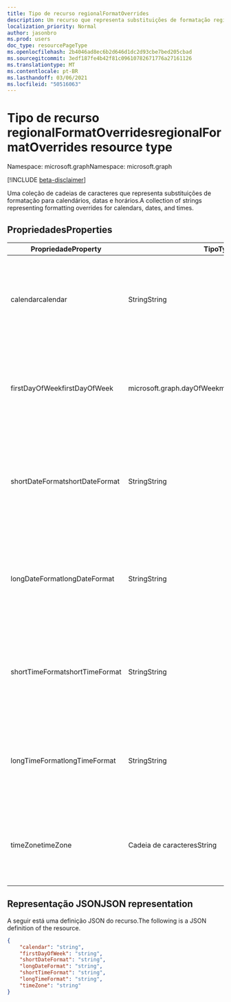 ```yaml
---
title: Tipo de recurso regionalFormatOverrides
description: Um recurso que representa substituições de formatação regional para calendários, datas e horários.
localization_priority: Normal
author: jasonbro
ms.prod: users
doc_type: resourcePageType
ms.openlocfilehash: 2b4046ad8ec6b2d646d1dc2d93cbe7bed205cbad
ms.sourcegitcommit: 3edf187fe4b42f81c09610782671776a27161126
ms.translationtype: MT
ms.contentlocale: pt-BR
ms.lasthandoff: 03/06/2021
ms.locfileid: "50516063"
---
```

# <a name="regionalformatoverrides-resource-type"></a><span data-ttu-id="66e2e-103">Tipo de recurso regionalFormatOverrides</span><span class="sxs-lookup"><span data-stu-id="66e2e-103">regionalFormatOverrides resource type</span></span>

<span data-ttu-id="66e2e-104">Namespace: microsoft.graph</span><span class="sxs-lookup"><span data-stu-id="66e2e-104">Namespace: microsoft.graph</span></span>

[!INCLUDE [beta-disclaimer](../../includes/beta-disclaimer.md)]

<span data-ttu-id="66e2e-105">Uma coleção de cadeias de caracteres que representa substituições de formatação para calendários, datas e horários.</span><span class="sxs-lookup"><span data-stu-id="66e2e-105">A collection of strings representing formatting overrides for calendars, dates, and times.</span></span> 

## <a name="properties"></a><span data-ttu-id="66e2e-106">Propriedades</span><span class="sxs-lookup"><span data-stu-id="66e2e-106">Properties</span></span>

|<span data-ttu-id="66e2e-107">Propriedade</span><span class="sxs-lookup"><span data-stu-id="66e2e-107">Property</span></span>             |<span data-ttu-id="66e2e-108">Tipo</span><span class="sxs-lookup"><span data-stu-id="66e2e-108">Type</span></span>                     |<span data-ttu-id="66e2e-109">Descrição</span><span class="sxs-lookup"><span data-stu-id="66e2e-109">Description</span></span>                                                    |
|---------------------|-------------------------|---------------------------------------------------------------|
|<span data-ttu-id="66e2e-110">calendar</span><span class="sxs-lookup"><span data-stu-id="66e2e-110">calendar</span></span>             |<span data-ttu-id="66e2e-111">String</span><span class="sxs-lookup"><span data-stu-id="66e2e-111">String</span></span>                   |<span data-ttu-id="66e2e-112">O calendário a ser usado, por exemplo, Calendário Gregoriano.</span><span class="sxs-lookup"><span data-stu-id="66e2e-112">The calendar to use, e.g., Gregorian Calendar.</span></span><br><br><span data-ttu-id="66e2e-113">Retornado por padrão.</span><span class="sxs-lookup"><span data-stu-id="66e2e-113">Returned by default.</span></span>|                   
|<span data-ttu-id="66e2e-114">firstDayOfWeek</span><span class="sxs-lookup"><span data-stu-id="66e2e-114">firstDayOfWeek</span></span>       |<span data-ttu-id="66e2e-115">microsoft.graph.dayOfWeek</span><span class="sxs-lookup"><span data-stu-id="66e2e-115">microsoft.graph.dayOfWeek</span></span>|<span data-ttu-id="66e2e-116">O primeiro dia da semana a ser usado, por exemplo, domingo.</span><span class="sxs-lookup"><span data-stu-id="66e2e-116">The first day of the week to use, e.g., Sunday.</span></span><br><br><span data-ttu-id="66e2e-117">Retornado por padrão.</span><span class="sxs-lookup"><span data-stu-id="66e2e-117">Returned by default.</span></span>|
|<span data-ttu-id="66e2e-118">shortDateFormat</span><span class="sxs-lookup"><span data-stu-id="66e2e-118">shortDateFormat</span></span>      |<span data-ttu-id="66e2e-119">String</span><span class="sxs-lookup"><span data-stu-id="66e2e-119">String</span></span>                   |<span data-ttu-id="66e2e-120">O formato de tempo curto a ser usado para exibição de datas.</span><span class="sxs-lookup"><span data-stu-id="66e2e-120">The short date time format to be used for displaying dates.</span></span><br><br><span data-ttu-id="66e2e-121">Retornado por padrão.</span><span class="sxs-lookup"><span data-stu-id="66e2e-121">Returned by default.</span></span>|
|<span data-ttu-id="66e2e-122">longDateFormat</span><span class="sxs-lookup"><span data-stu-id="66e2e-122">longDateFormat</span></span>       |<span data-ttu-id="66e2e-123">String</span><span class="sxs-lookup"><span data-stu-id="66e2e-123">String</span></span>                   |<span data-ttu-id="66e2e-124">O formato de data longa a ser usado para exibição de datas.</span><span class="sxs-lookup"><span data-stu-id="66e2e-124">The long date time format to be used for displaying dates.</span></span><br><br><span data-ttu-id="66e2e-125">Retornado por padrão.</span><span class="sxs-lookup"><span data-stu-id="66e2e-125">Returned by default.</span></span>|
|<span data-ttu-id="66e2e-126">shortTimeFormat</span><span class="sxs-lookup"><span data-stu-id="66e2e-126">shortTimeFormat</span></span>      |<span data-ttu-id="66e2e-127">String</span><span class="sxs-lookup"><span data-stu-id="66e2e-127">String</span></span>                   |<span data-ttu-id="66e2e-128">O formato de tempo curto a ser usado para exibição de tempo.</span><span class="sxs-lookup"><span data-stu-id="66e2e-128">The short time format to be used for displaying time.</span></span><br><br><span data-ttu-id="66e2e-129">Retornado por padrão.</span><span class="sxs-lookup"><span data-stu-id="66e2e-129">Returned by default.</span></span>|
|<span data-ttu-id="66e2e-130">longTimeFormat</span><span class="sxs-lookup"><span data-stu-id="66e2e-130">longTimeFormat</span></span>       |<span data-ttu-id="66e2e-131">String</span><span class="sxs-lookup"><span data-stu-id="66e2e-131">String</span></span>                   |<span data-ttu-id="66e2e-132">O formato de longo tempo a ser usado para exibição de tempo.</span><span class="sxs-lookup"><span data-stu-id="66e2e-132">The long time format to be used for displaying time.</span></span><br><br><span data-ttu-id="66e2e-133">Retornado por padrão.</span><span class="sxs-lookup"><span data-stu-id="66e2e-133">Returned by default.</span></span>|
|<span data-ttu-id="66e2e-134">timeZone</span><span class="sxs-lookup"><span data-stu-id="66e2e-134">timeZone</span></span>             |<span data-ttu-id="66e2e-135">Cadeia de caracteres</span><span class="sxs-lookup"><span data-stu-id="66e2e-135">String</span></span>                   |<span data-ttu-id="66e2e-136">O timezone a ser usado para exibição de tempo.</span><span class="sxs-lookup"><span data-stu-id="66e2e-136">The timezone to be used for displaying time.</span></span><br><br><span data-ttu-id="66e2e-137">Retornado por padrão.</span><span class="sxs-lookup"><span data-stu-id="66e2e-137">Returned by default.</span></span>|

## <a name="json-representation"></a><span data-ttu-id="66e2e-138">Representação JSON</span><span class="sxs-lookup"><span data-stu-id="66e2e-138">JSON representation</span></span>

<span data-ttu-id="66e2e-139">A seguir está uma definição JSON do recurso.</span><span class="sxs-lookup"><span data-stu-id="66e2e-139">The following is a JSON definition of the resource.</span></span>

<!--{
  "blockType": "resource",
  "optionalProperties": [],
  "@odata.type": "microsoft.graph.regionalFormatOverrides"
}-->

```json
{
    "calendar": "string",
    "firstDayOfWeek": "string",
    "shortDateFormat": "string",
    "longDateFormat": "string",
    "shortTimeFormat": "string",
    "longTimeFormat": "string",
    "timeZone": "string"
}
```
<!-- {
  "type": "#page.annotation",
  "description": "regionalFormatOverride resource",
  "keywords": "",
  "section": "documentation",
  "tocPath": ""
}-->


